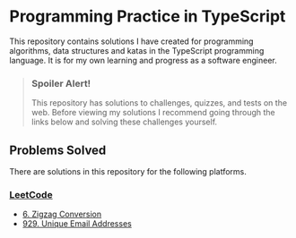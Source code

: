 # Programming Practice in TypeScript

This repository contains solutions I have created for programming algorithms, data structures and katas in the TypeScript programming language. It is for my own learning and progress as a software engineer. 

> ### Spoiler Alert!
> This repository has solutions to challenges, quizzes, and tests on the web. Before viewing my solutions I recommend going through the links below and solving these challenges yourself.

## Problems Solved

There are solutions in this repository for the following platforms.

### [LeetCode](http://leetcode.com)
* [6. Zigzag Conversion](https://leetcode.com/problems/zigzag-conversion/)
* [929. Unique Email Addresses](https://leetcode.com/problems/unique-email-addresses/)
